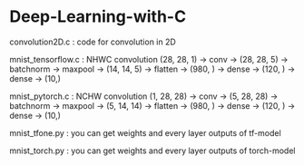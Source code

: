 # Deep-Learning-with-C

convolution2D.c : code for convolution in 2D

mnist_tensorflow.c : NHWC convolution
(28, 28, 1) -> conv -> (28, 28, 5) -> batchnorm -> maxpool -> (14, 14, 5) -> flatten -> (980, ) -> dense -> (120, ) -> dense -> (10,)

mnist_pytorch.c : NCHW convolution
(1, 28, 28) -> conv -> (5, 28, 28) -> batchnorm -> maxpool -> (5, 14, 14) -> flatten -> (980, ) -> dense -> (120, ) -> dense -> (10,)

mnist_tfone.py : you can get weights and every layer outputs of tf-model

mnist_torch.py : you can get weights and every layer outputs of torch-model




